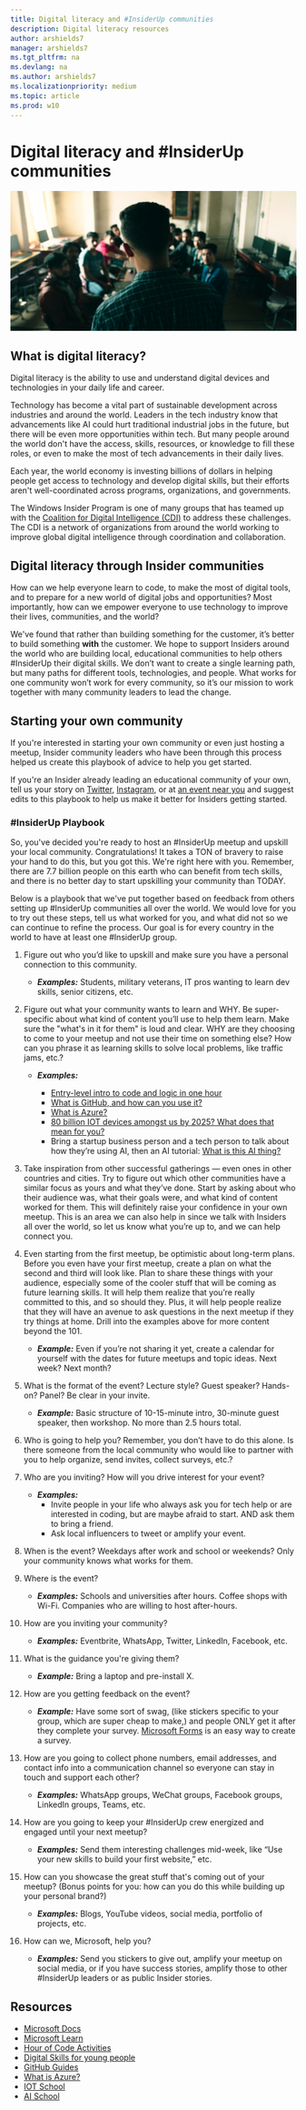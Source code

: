 ```yaml
---
title: Digital literacy and #InsiderUp communities
description: Digital literacy resources
author: arshields7
manager: arshields7
ms.tgt_pltfrm: na
ms.devlang: na
ms.author: arshields7
ms.localizationpriority: medium
ms.topic: article
ms.prod: w10
---
```


# Digital literacy and #InsiderUp communities

![Task Manager](images/Sambhav.jpg "Windows Insider Sambhav Burtel teaching students in his community")

## What is digital literacy?
Digital literacy is the ability to use and understand digital devices and technologies in your daily life and career.

Technology has become a vital part of sustainable development across industries and around the world. Leaders in the tech industry know that advancements like AI could hurt traditional industrial jobs in the future, but there will be even more opportunities within tech. But many people around the world don't have the access, skills, resources, or knowledge to fill these roles, or even to make the most of tech advancements in their daily lives. 

Each year, the world economy is investing billions of dollars in helping people get access to technology and develop digital skills, but their efforts aren't well-coordinated across programs, organizations, and governments. 

The Windows Insider Program is one of many groups that has teamed up with the [Coalition for Digital Intelligence (CDI)](https://www.weforum.org/projects/coalition-for-digital-intelligence) to address these challenges. The CDI is a network of organizations from around the world working to improve global digital intelligence through coordination and collaboration.

## Digital literacy through Insider communities
How can we help everyone learn to code, to make the most of digital tools, and to prepare for a new world of digital jobs and opportunities? Most importantly, how can we empower everyone to use technology to improve their lives, communities, and the world?

We've found that rather than building something for the customer, it’s better to build something **with** the customer. We hope to support Insiders around the world who are building local, educational communities to help others #InsiderUp their digital skills. We don’t want to create a single learning path, but many paths for different tools, technologies, and people. What works for one community won’t work for every community, so it’s our mission to work together with many community leaders to lead the change.

## Starting your own community

If you're interested in starting your own community or even just hosting a meetup, Insider community leaders who have been through this process helped us create this playbook of advice to help you get started. 

If you're an Insider already leading an educational community of your own, tell us your story on [Twitter](https://twitter.com/windowsinsider), [Instagram](https://www.instagram.com/windowsinsider/), or at [an event near you](https://insider.windows.com/en-us/events/) and suggest edits to this playbook to help us make it better for Insiders getting started.

### #InsiderUp Playbook

So, you've decided you're ready to host an #InsiderUp meetup and upskill your local community. Congratulations! It takes a TON of bravery to raise your hand to do this, but you got this. We're right here with you. Remember, there are 7.7 billion people on this earth who can benefit from tech skills, and there is no better day to start upskilling your community than TODAY.  

Below is a playbook that we've put together based on feedback from others setting up #InsiderUp communities all over the world. We would love for you to try out these steps, tell us what worked for you, and what did not so we can continue to refine the process. Our goal is for every country in the world to have at least one #InsiderUp group.  

1.	Figure out who you’d like to upskill and make sure you have a personal connection to this community. 

	- ***Examples:*** Students, military veterans, IT pros wanting to learn dev skills, senior citizens, etc.

2.	Figure out what your community wants to learn and WHY. Be super-specific about what kind of content you’ll use to help them learn. Make sure the "what's in it for them" is loud and clear. WHY are they choosing to come to your meetup and not use their time on something else? How can you phrase it as learning skills to solve local problems, like traffic jams, etc.?

	- ***Examples:***

		- [Entry-level intro to code and logic in one hour](https://hourofcode.com/us/learn)
		- [What is GitHub, and how can you use it?](https://guides.github.com/activities/hello-world/)
		- [What is Azure?](https://docs.microsoft.com/learn/paths/azure-fundamentals/)
		- [80 billion IOT devices amongst us by 2025? What does that mean for you?](https://iotschool.microsoft.com/)
		- Bring a startup business person and a tech person to talk about how they’re using AI, then an AI tutorial: [What is this AI thing?](https://aischool.microsoft.com/)

3.	Take inspiration from other successful gatherings — even ones in other countries and cities. Try to figure out which other communities have a similar focus as yours and what they’ve done.  Start by asking about who their audience was, what their goals were, and what kind of content worked for them. This will definitely raise your confidence in your own meetup. This is an area we can also help in since we talk with Insiders all over the world, so let us know what you’re up to, and we can help connect you. 

4.	Even starting from the first meetup, be optimistic about long-term plans. Before you even have your first meetup, create a plan on what the second and third will look like. Plan to share these things with your audience, especially some of the cooler stuff that will be coming as future learning skills. It will help them realize that you’re really committed to this, and so should they. Plus, it will help people realize that they will have an avenue to ask questions in the next meetup if they try things at home. Drill into the examples above for more content beyond the 101. 

	- ***Example:*** Even if you’re not sharing it yet, create a calendar for yourself with the dates for future meetups and topic ideas. Next week? Next month?


5.	What is the format of the event? Lecture style? Guest speaker? Hands-on? Panel? Be clear in your invite. 

	- ***Example:*** Basic structure of 10-15-minute intro, 30-minute guest speaker, then workshop. No more than 2.5 hours total.

6.	Who is going to help you? Remember, you don’t have to do this alone. Is there someone from the local community who would like to partner with you to help organize, send invites, collect surveys, etc.?

7.	Who are you inviting? How will you drive interest for your event?

	- ***Examples:***
		- Invite people in your life who always ask you for tech help or are interested in coding, but are maybe afraid to start. AND ask them to bring a friend.
		- Ask local influencers to tweet or amplify your event.

8.	When is the event? Weekdays after work and school or weekends? Only your community knows what works for them. 

9.	Where is the event?

	- ***Examples:*** Schools and universities after hours. Coffee shops with Wi-Fi. Companies who are willing to host after-hours. 

10.	How are you inviting your community?

	- ***Examples:*** Eventbrite, WhatsApp, Twitter, LinkedIn, Facebook, etc.

11.	What is the guidance you're giving them?

	- ***Example:*** Bring a laptop and pre-install X.

12.	How are you getting feedback on the event?

	- ***Example:*** Have some sort of swag, (like stickers specific to your group, which are super cheap to make,) and people ONLY get it after they complete your survey. [Microsoft Forms](https://forms.office.com/) is an easy way to create a survey.

13.	How are you going to collect phone numbers, email addresses, and contact info into a communication channel so everyone can stay in touch and support each other? 

	- ***Examples:*** WhatsApp groups, WeChat groups, Facebook groups, LinkedIn groups, Teams, etc. 

14.	How are you going to keep your #InsiderUp crew energized and engaged until your next meetup?

	- ***Examples:*** Send them interesting challenges mid-week, like “Use your new skills to build your first website,” etc.

15.	How can you showcase the great stuff that's coming out of your meetup? (Bonus points for you: how can you do this while building up your personal brand?)

	- ***Examples:*** Blogs, YouTube videos, social media, portfolio of projects, etc.

16.	How can we, Microsoft, help you? 

	- ***Examples:*** Send you stickers to give out, amplify your meetup on social media, or if you have success stories, amplify those to other #InsiderUp leaders or as public Insider stories.

## Resources

- [Microsoft Docs](https://docs.microsoft.com/)
- [Microsoft Learn](https://docs.microsoft.com/learn/)
- [Hour of Code Activities](https://hourofcode.com/learn)
- [Digital Skills for young people](https://www.microsoft.com/digital-skills/)
- [GitHub Guides](https://guides.github.com/activities/hello-world/)
- [What is Azure?](https://docs.microsoft.com/learn/paths/azure-fundamentals/)
- [IOT School](https://iotschool.microsoft.com/)
- [AI School](https://aischool.microsoft.com/)

